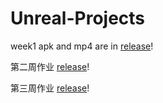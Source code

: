 # Unreal-Projects

week1 apk and mp4 are in [release](https://github.com/RicardoLanJ/Unreal-Projects/releases/tag/v0.1)!

第二周作业 [release](https://github.com/RicardoLanJ/Unreal-Projects/releases/tag/v0.2)!

第三周作业 [release](https://github.com/RicardoLanJ/Unreal-Projects/releases/tag/v0.5)!
